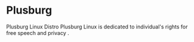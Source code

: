 # Plusburg
Plusburg Linux Distro
Plusburg Linux is dedicated to individual's rights for free speech and privacy .
